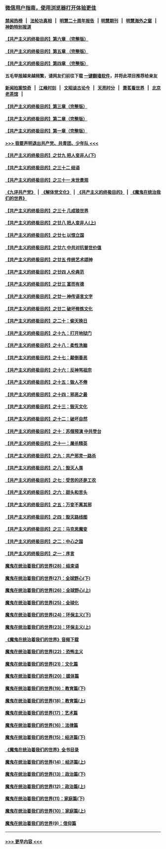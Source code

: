### [微信用户指南，使用浏览器打开体验更佳](https://github.com/gfw-breaker/banned-news1/blob/master/indexes/wechat-guide.md?t=0)
#### [禁闻热榜](热点新闻.md?t=0)  &nbsp;&nbsp;|&nbsp;&nbsp; [法轮功真相](https://github.com/gfw-breaker/truth/blob/master/README.md?t=0) &nbsp;&nbsp;|&nbsp;&nbsp; [明慧二十周年报告](https://github.com/gfw-breaker/mh-reports/blob/master/README.md?t=0) &nbsp;&nbsp;|&nbsp;&nbsp;[明慧期刊](https://github.com/gfw-breaker/mh-qikan) &nbsp;&nbsp;|&nbsp;&nbsp; [明慧海外之窗](https://github.com/gfw-breaker/mh-news/blob/master/README.md?t=0) &nbsp;&nbsp;|&nbsp;&nbsp; [神韵特别报道](https://github.com/gfw-breaker/mh-news/blob/master/shenyun.md?t=0)
#### [【共产主义的终极目的】第六章 （完整版）](../pages/nsc422/n11428913.md?t=02080211) 
#### [【共产主义的终极目的】第五章 （完整版）](../pages/nsc422/n11428912.md?t=02080211) 
#### [【共产主义的终极目的】第四章 （完整版）](../pages/nsc422/n11428907.md?t=02080211) 
#### 五毛举报越来越频繁，请网友们前往下载 [一键翻墙软件](https://github.com/gfw-breaker/ssr-accounts)，并将此项目推荐给亲友
#### [新闻拍案惊奇](https://github.com/gfw-breaker/banned-news1/blob/master/pages/link4.md) &nbsp;&nbsp;|&nbsp;&nbsp; [江峰时刻](https://github.com/gfw-breaker/banned-news1/blob/master/pages/link4.md) &nbsp;&nbsp;|&nbsp;&nbsp; [文昭谈古论今](https://github.com/gfw-breaker/banned-news1/blob/master/pages/link4.md) &nbsp;&nbsp;|&nbsp;&nbsp; [天亮时分](https://github.com/gfw-breaker/banned-news1/blob/master/pages/link4.md) &nbsp;&nbsp;|&nbsp;&nbsp; [萧茗看世界](https://github.com/gfw-breaker/banned-news1/blob/master/pages/link4.md) &nbsp;&nbsp;|&nbsp;&nbsp; [北京老茶馆](https://github.com/gfw-breaker/banned-news1/blob/master/pages/link4.md) &nbsp;&nbsp;|&nbsp;&nbsp; 
#### [【共产主义的终极目的】第三章（完整版）](../pages/nsc422/n11428848.md?t=02080211) 
#### [【共产主义的终极目的】第二章（完整版）](../pages/nsc422/n11428831.md?t=02080211) 
#### [【共产主义的终极目的】第一章（完整版）](../pages/nsc422/n11417651.md?t=02080211) 
#### [>>> 我要声明退出共产党、共青团、少年队 <<<](https://github.com/begood0513/goodnews/blob/master/quit/letter.md) 
#### [【共产主义的终极目的】之廿九 把人变非人(下)](../pages/nsc422/n11344140.md?t=02080211) 
#### [【共产主义的终极目的】之三十二 结语](../pages/nsc422/n11360535.md?t=02080211) 
#### [【共产主义的终极目的】之三十一 末世景观](../pages/nsc422/n11351129.md?t=02080211) 
#### [《九评共产党》](https://github.com/begood0513/9ping.md/blob/master/README.md) &nbsp;|&nbsp; [《解体党文化》](../../../../jtdwh.md/blob/master/README.md)  &nbsp;|&nbsp; [《共产主义的终极目的》](../../../../gczydzjmd.md/blob/master/README.md) &nbsp;|&nbsp; [《魔鬼在统治我们的世界》](../../../../mgztzwmdsj.md/blob/master/README.md) 
#### [【共产主义的终极目的】之三十 几成狼世界](../pages/nsc422/n11348280.md?t=02080211) 
#### [【共产主义的终极目的】之廿八 把人变非人(上)](../pages/nsc422/n11340492.md?t=02080211) 
#### [【共产主义的终极目的】之廿七 以恨立国](../pages/nsc422/n11336944.md?t=02080211) 
#### [【共产主义的终极目的】之廿六 中共对抗普世价值](../pages/nsc422/n11324785.md?t=02080211) 
#### [【共产主义的终极目的】之廿五 传统艺术颂神](../pages/nsc422/n11296396.md?t=02080211) 
#### [【共产主义的终极目的】之廿四 人伦典范](../pages/nsc422/n11296397.md?t=02080211) 
#### [【共产主义的终极目的】之廿三 富而有德](../pages/nsc422/n11283598.md?t=02080211) 
#### [【共产主义的终极目的】之廿一 神传语言文字](../pages/nsc422/n11263265.md?t=02080211) 
#### [【共产主义的终极目的】之廿二 破坏修炼文化](../pages/nsc422/n11245728.md?t=02080211) 
#### [【共产主义的终极目的】之二十：偷天换日](../pages/nsc422/n11238846.md?t=02080211) 
#### [【共产主义的终极目的】之十九：打开地狱门](../pages/nsc422/n11206376.md?t=02080211) 
#### [【共产主义的终极目的】之十八：柔性洗脑](../pages/nsc422/n11199994.md?t=02080211) 
#### [【共产主义的终极目的】之十七：颠倒善恶](../pages/nsc422/n11179782.md?t=02080211) 
#### [【共产主义的终极目的】之十六：反神骂祖宗](../pages/nsc422/n11166798.md?t=02080211) 
#### [【共产主义的终极目的】之十五：毁人不倦](../pages/nsc422/n11166792.md?t=02080211) 
#### [【共产主义的终极目的】之十四：邪恶之最](../pages/nsc422/n11150249.md?t=02080211) 
#### [【共产主义的终极目的】之十三：毁灭文化](../pages/nsc422/n11135227.md?t=02080211) 
#### [【共产主义的终极目的】之十二：破坏自然](../pages/nsc422/n11135214.md?t=02080211) 
#### [【共产主义的终极目的】之十：苏俄预演 中共登台](../pages/nsc422/n11118424.md?t=02080211) 
#### [【共产主义的终极目的】之十一：屠杀精英](../pages/nsc422/n11118442.md?t=02080211) 
#### [【共产主义的终极目的】之九：共产邪灵一路杀](../pages/nsc422/n11114139.md?t=02080211) 
#### [【共产主义的终极目的】之八：毁灭人类](../pages/nsc422/n11108503.md?t=02080211) 
#### [【共产主义的终极目的】之七：受苦的还是工农](../pages/nsc422/n11101809.md?t=02080211) 
#### [【共产主义的终极目的】之六：甜头和苦头](../pages/nsc422/n11096971.md?t=02080211) 
#### [【共产主义的终极目的】之五：万变不离其邪](../pages/nsc422/n11091285.md?t=02080211) 
#### [【共产主义的终极目的】之四：毁灭路线图](../pages/nsc422/n11086284.md?t=02080211) 
#### [【共产主义的终极目的】之三：马克思魔变](../pages/nsc422/n11061941.md?t=02080211) 
#### [【共产主义的终极目的】之二：中心之国](../pages/nsc422/n11047728.md?t=02080211) 
#### [【共产主义的终极目的】之一：序言](../pages/nsc422/n11086077.md?t=02080211) 
#### [魔鬼在统治着我们的世界(28)：结束语](../pages/nsc422/n10936246.md?t=02080211) 
#### [魔鬼在统治着我们的世界(27)：全球野心(下)](../pages/nsc422/n10928319.md?t=02080211) 
#### [魔鬼在统治着我们的世界(26)：全球野心(上)](../pages/nsc422/n10900318.md?t=02080211) 
#### [魔鬼在统治着我们的世界(25)：全球化](../pages/nsc422/n10788205.md?t=02080211) 
#### [魔鬼在统治着我们的世界(24)：环保主义(下)](../pages/nsc422/n10695307.md?t=02080211) 
#### [魔鬼在统治着我们的世界(23)：环保主义(上)](../pages/nsc422/n10688613.md?t=02080211) 
#### [《魔鬼在统治着我们的世界》音频下载](../pages/nsc422/n10635553.md?t=02080211) 
#### [魔鬼在统治着我们的世界(22)：恐怖主义](../pages/nsc422/n10614727.md?t=02080211) 
#### [魔鬼在统治着我们的世界(21)：文化篇](../pages/nsc422/n10597706.md?t=02080211) 
#### [魔鬼在统治着我们的世界(20)：媒体篇](../pages/nsc422/n10586579.md?t=02080211) 
#### [魔鬼在统治着我们的世界(19)：教育篇(下)](../pages/nsc422/n10564808.md?t=02080211) 
#### [魔鬼在统治着我们的世界(18)：教育篇(上)](../pages/nsc422/n10526970.md?t=02080211) 
#### [魔鬼在统治着我们的世界(17)：艺术篇](../pages/nsc422/n10499093.md?t=02080211) 
#### [魔鬼在统治着我们的世界(16)：法律篇](../pages/nsc422/n10485969.md?t=02080211) 
#### [魔鬼在统治着我们的世界(15)：经济篇(下)](../pages/nsc422/n10469975.md?t=02080211) 
#### [《魔鬼在统治着我们的世界》全书目录](../pages/nsc422/n10464261.md?t=02080211) 
#### [魔鬼在统治着我们的世界(14)：经济篇(上)](../pages/nsc422/n10457370.md?t=02080211) 
#### [魔鬼在统治着我们的世界(13)：政治篇(下)](../pages/nsc422/n10448270.md?t=02080211) 
#### [魔鬼在统治着我们的世界(12)：政治篇(上)](../pages/nsc422/n10444576.md?t=02080211) 
#### [魔鬼在统治着我们的世界(11)：家庭篇(下)](../pages/nsc422/n10440961.md?t=02080211) 
#### [魔鬼在统治着我们的世界(10)：家庭篇(上)](../pages/nsc422/n10435448.md?t=02080211) 
#### [魔鬼在统治着我们的世界(9)：信仰篇](../pages/nsc422/n10432159.md?t=02080211) 

----
#### [ >>> 更早内容 <<< ](../indexes/nsc422-earlier.md)
